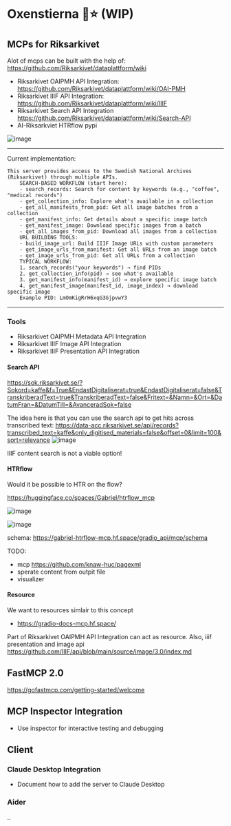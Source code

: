 # Oxenstierna 🦬⭐ (WIP)

##   MCPs for Riksarkivet 

Alot of mcps can be built with the help of: https://github.com/Riksarkivet/dataplattform/wiki

- Riksarkivet OAIPMH API Integration: https://github.com/Riksarkivet/dataplattform/wiki/OAI-PMH
- Riksarkivet IIIF API Integration: https://github.com/Riksarkivet/dataplattform/wiki/IIIF
- Riksarkivet Search API Integration https://github.com/Riksarkivet/dataplattform/wiki/Search-API
- AI-Riksarkviet HTRflow pypi 

![image](https://github.com/user-attachments/assets/bde56408-5135-4a2a-baf3-f26c32fab9dc)

___

Current implementation:
```
This server provides access to the Swedish National Archives (Riksarkivet) through multiple APIs.
    SEARCH-BASED WORKFLOW (start here):
    - search_records: Search for content by keywords (e.g., "coffee", "medical records")
    - get_collection_info: Explore what's available in a collection
    - get_all_manifests_from_pid: Get all image batches from a collection
    - get_manifest_info: Get details about a specific image batch
    - get_manifest_image: Download specific images from a batch
    - get_all_images_from_pid: Download all images from a collection
    URL BUILDING TOOLS:
    - build_image_url: Build IIIF Image URLs with custom parameters
    - get_image_urls_from_manifest: Get all URLs from an image batch
    - get_image_urls_from_pid: Get all URLs from a collection
    TYPICAL WORKFLOW:
    1. search_records("your keywords") → find PIDs
    2. get_collection_info(pid) → see what's available
    3. get_manifest_info(manifest_id) → explore specific image batch
    4. get_manifest_image(manifest_id, image_index) → download specific image
    Example PID: LmOmKigRrH6xqG3GjpvwY3
```
___


### Tools
- Riksarkivet OAIPMH Metadata API Integration
- Riksarkivet IIIF Image API Integration
- Riksarkivet IIIF Presentation API Integration

#### Search API

https://sok.riksarkivet.se/?Sokord=kaffe&f=True&EndastDigitaliserat=true&EndastDigitaliserat=false&TranskriberadText=true&TranskriberadText=false&Fritext=&Namn=&Ort=&DatumFran=&DatumTill=&AvanceradSok=false

The idea here is that you can use the search api to get hits across transcribed text:
https://data-acc.riksarkivet.se/api/records?transcribed_text=kaffe&only_digitised_materials=false&offset=0&limit=100&sort=relevance
![image](https://github.com/user-attachments/assets/549d695d-65e5-462a-accb-b892f351d524)

IIIF content search is not a viable option!

#### HTRflow
Would it be possible to HTR on the flow? 

https://huggingface.co/spaces/Gabriel/htrflow_mcp

![image](https://github.com/user-attachments/assets/64c876dc-d635-4e2a-b10b-cc5203b8f125)

![image](https://github.com/user-attachments/assets/2c54655b-50a2-4b52-b5b2-d44960a2e8d9)

schema: https://gabriel-htrflow-mcp.hf.space/gradio_api/mcp/schema

TODO:
- mcp https://github.com/knaw-huc/pagexml
- sperate content from outpit file
- visualizer

#### Resource
We want to resources simlair to this concept
- https://gradio-docs-mcp.hf.space/

Part of Riksarkivet OAIPMH API Integration can act as resource.
Also, iiif presentation and image api https://github.com/IIIF/api/blob/main/source/image/3.0/index.md

## FastMCP 2.0

https://gofastmcp.com/getting-started/welcome


## MCP Inspector Integration
- Use inspector for interactive testing and debugging

## Client

### Claude Desktop Integration
- Document how to add the server to Claude Desktop

### Aider
..
